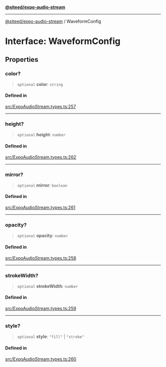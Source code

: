 [**@siteed/expo-audio-stream**](../README.md)

***

[@siteed/expo-audio-stream](../README.md) / WaveformConfig

# Interface: WaveformConfig

## Properties

### color?

> `optional` **color**: `string`

#### Defined in

[src/ExpoAudioStream.types.ts:257](https://github.com/deeeed/expo-audio-stream/blob/9c6449d8edbf8895b3e36e4e30302d7cf8839d2c/packages/expo-audio-stream/src/ExpoAudioStream.types.ts#L257)

***

### height?

> `optional` **height**: `number`

#### Defined in

[src/ExpoAudioStream.types.ts:262](https://github.com/deeeed/expo-audio-stream/blob/9c6449d8edbf8895b3e36e4e30302d7cf8839d2c/packages/expo-audio-stream/src/ExpoAudioStream.types.ts#L262)

***

### mirror?

> `optional` **mirror**: `boolean`

#### Defined in

[src/ExpoAudioStream.types.ts:261](https://github.com/deeeed/expo-audio-stream/blob/9c6449d8edbf8895b3e36e4e30302d7cf8839d2c/packages/expo-audio-stream/src/ExpoAudioStream.types.ts#L261)

***

### opacity?

> `optional` **opacity**: `number`

#### Defined in

[src/ExpoAudioStream.types.ts:258](https://github.com/deeeed/expo-audio-stream/blob/9c6449d8edbf8895b3e36e4e30302d7cf8839d2c/packages/expo-audio-stream/src/ExpoAudioStream.types.ts#L258)

***

### strokeWidth?

> `optional` **strokeWidth**: `number`

#### Defined in

[src/ExpoAudioStream.types.ts:259](https://github.com/deeeed/expo-audio-stream/blob/9c6449d8edbf8895b3e36e4e30302d7cf8839d2c/packages/expo-audio-stream/src/ExpoAudioStream.types.ts#L259)

***

### style?

> `optional` **style**: `"fill"` \| `"stroke"`

#### Defined in

[src/ExpoAudioStream.types.ts:260](https://github.com/deeeed/expo-audio-stream/blob/9c6449d8edbf8895b3e36e4e30302d7cf8839d2c/packages/expo-audio-stream/src/ExpoAudioStream.types.ts#L260)
